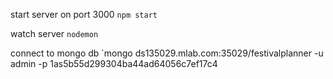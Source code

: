 start server on port 3000
`npm start`

watch server
`nodemon`


connect to mongo db
`mongo ds135029.mlab.com:35029/festivalplanner -u admin -p 1as5b55d299304ba44ad64056c7ef17c4
